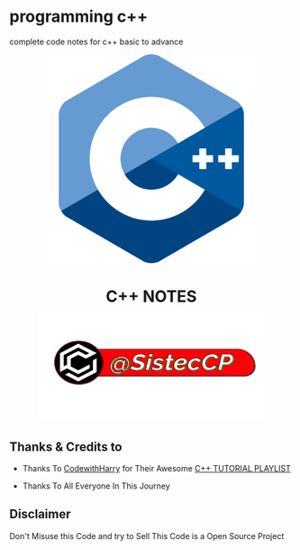 # programming c++
complete code notes for c++ basic to advance

<p align="center">
<img src="img/cpp.png" width="370" height="370">
</p>
<h1 align="center">
  <b>C++ NOTES</b><br>
 <a href="https://telegram.dog/SistecCP"><img src="img/tag.png" width="400" height="200"></a>
</h1>




## Thanks & Credits to 

 - Thanks To [CodewithHarry](https://youtube.com/codewithharry) for Their Awesome [C++ TUTORIAL PLAYLIST](https://youtube.com/playlist?list=PLu0W_9lII9agpFUAlPFe_VNSlXW5uE0YL) 
 
 - Thanks To All Everyone In This Journey


## Disclaimer

 <p> Don't Misuse this Code and try to Sell This Code is a Open Source Project

